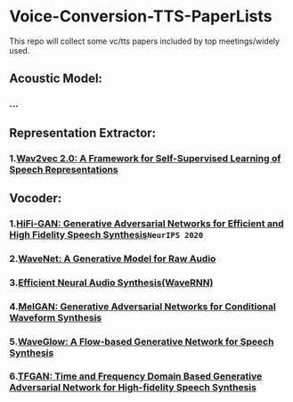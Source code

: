 # Voice-Conversion-TTS-PaperLists
This repo will collect some vc/tts papers included by top meetings/widely used.
## Acoustic Model:
### ...

## Representation Extractor:
### 1.[Wav2vec 2.0: A Framework for Self-Supervised Learning of Speech Representations](https://arxiv.org/abs/2006.11477)

## Vocoder:
### 1.[HiFi-GAN: Generative Adversarial Networks for Efficient and High Fidelity Speech Synthesis](https://arxiv.org/abs/2010.05646)`NeurIPS 2020`
### 2.[WaveNet: A Generative Model for Raw Audio](https://arxiv.org/abs/1609.03499)
### 3.[Efficient Neural Audio Synthesis(WaveRNN)](https://arxiv.org/abs/1609.03499)
### 4.[MelGAN: Generative Adversarial Networks for Conditional Waveform Synthesis](https://arxiv.org/abs/1910.06711)
### 5.[WaveGlow: A Flow-based Generative Network for Speech Synthesis](https://arxiv.org/abs/1811.00002)
### 6.[TFGAN: Time and Frequency Domain Based Generative Adversarial Network for High-fidelity Speech Synthesis](https://arxiv.org/abs/2011.12206)
